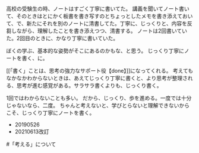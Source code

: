 高校の受験生の時、ノートはすごく丁寧に書いてた。
講義を聞いてノート書いて、そのときはとにかく板書を書き写すのとちょっとしたメモを書き添えておいて、で、新たにそれを別のノートに清書してた。丁寧に、じっくりと、内容を反芻しながら、理解したことを書き添えつつ、清書する。
ノートは2回書いていた。2回目のときに、かなり丁寧に書いていた。

ぼくの学ぶ、基本的な姿勢がそこにあるのかもな、と思う。
じっくり丁寧にノートを書く、に。

[[「書く」ことは、思考の強力なサポート役【done】]]になってくれる。
考えてもなかなかわからないときは、あえてじっくり丁寧に書くと、より思考が整理される、思考が進む感覚がある。サラサラ書くよりも、じっくり書く。

1回ではわからないことも多い。
だから、じっくり、歩を進める。一度では十分じゃないなら、二度。
ちゃんと考えないと、学びとらないと理解できないからこそ、じっくり丁寧にノートを書く。

- 20190526
- 20210613改訂

#「考える」について 